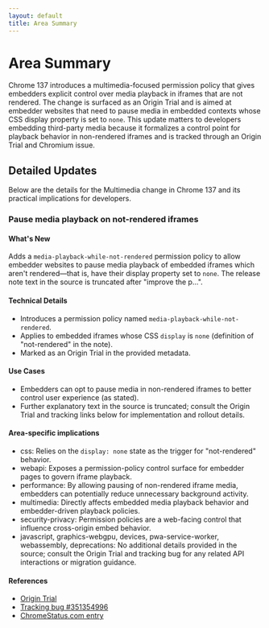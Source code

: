 ```yaml
---
layout: default
title: Area Summary
---
```


# Area Summary

Chrome 137 introduces a multimedia-focused permission policy that gives embedders explicit control over media playback in iframes that are not rendered. The change is surfaced as an Origin Trial and is aimed at embedder websites that need to pause media in embedded contexts whose CSS display property is set to `none`. This update matters to developers embedding third-party media because it formalizes a control point for playback behavior in non-rendered iframes and is tracked through an Origin Trial and Chromium issue.

## Detailed Updates

Below are the details for the Multimedia change in Chrome 137 and its practical implications for developers.

### Pause media playback on not-rendered iframes

#### What's New
Adds a `media-playback-while-not-rendered` permission policy to allow embedder websites to pause media playback of embedded iframes which aren't rendered—that is, have their display property set to `none`. The release note text in the source is truncated after "improve the p...".

#### Technical Details
- Introduces a permission policy named `media-playback-while-not-rendered`.
- Applies to embedded iframes whose CSS `display` is `none` (definition of "not-rendered" in the note).
- Marked as an Origin Trial in the provided metadata.

#### Use Cases
- Embedders can opt to pause media in non-rendered iframes to better control user experience (as stated).
- Further explanatory text in the source is truncated; consult the Origin Trial and tracking links below for implementation and rollout details.

#### Area-specific implications
- css: Relies on the `display: none` state as the trigger for "not-rendered" behavior.
- webapi: Exposes a permission-policy control surface for embedder pages to govern iframe playback.
- performance: By allowing pausing of non-rendered iframe media, embedders can potentially reduce unnecessary background activity.
- multimedia: Directly affects embedded media playback behavior and embedder-driven playback policies.
- security-privacy: Permission policies are a web-facing control that influence cross-origin embed behavior.
- javascript, graphics-webgpu, devices, pwa-service-worker, webassembly, deprecations: No additional details provided in the source; consult the Origin Trial and tracking bug for any related API interactions or migration guidance.

#### References
- [Origin Trial](https://developer.chrome.com/origintrials/#/trials/active)
- [Tracking bug #351354996](https://bugs.chromium.org/p/chromium/issues/detail?id=351354996)
- [ChromeStatus.com entry](https://chromestatus.com/feature/5082854470868992)
